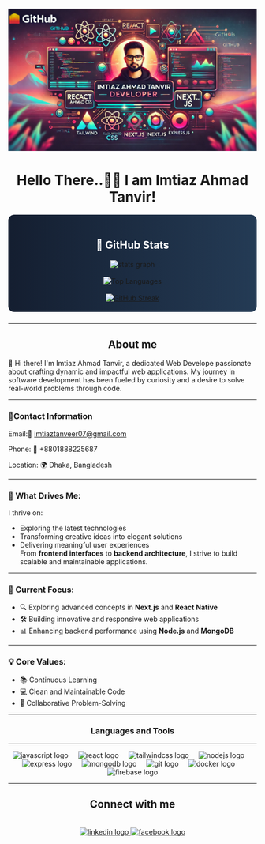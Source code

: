 ![I am GitHub Readme Generator's creator](https://raw.githubusercontent.com/imtiazahmadtanvir/imtiazahmadtanvir/refs/heads/main/banner.png)


<h1 align="center">Hello There..👋🏽 I am Imtiaz Ahmad Tanvir!</h1>

<div align="center" style="background: linear-gradient(to right, #141E30, #243B55); padding: 20px; border-radius: 12px;">
  
  <h2 align="center" style="color: white;">🌟 GitHub Stats</h2>

  <div>
    <img src="https://github-readme-stats.vercel.app/api?username=imtiazahmadtanvir&hide_title=false&hide_rank=false&show_icons=true&include_all_commits=true&count_private=true&disable_animations=false&theme=dark&locale=en&hide_border=false&order=1" alt="stats graph" />
  </div>

  <br />

  <div>
    <img src="https://github-readme-stats.vercel.app/api/top-langs?username=imtiazahmadtanvir&show_icons=true&locale=en&layout=compact" alt="Top Languages" />
  </div>

  <br />

  <div>
    <a href="https://git.io/streak-stats">
      <img src="https://nirzak-streak-stats.vercel.app?user=imtiazahmadtanvir&theme=dark" alt="GitHub Streak" />
    </a>
  </div>




</div>

###
---
<h2 a
  align="center">About me
</h2>


<p align="left">
🌟 Hi there!  
I'm Imtiaz Ahmad Tanvir, a dedicated Web Develope passionate about crafting dynamic and impactful web applications. My journey in software development has been fueled by curiosity and a desire to solve real-world problems through code.

---


### 📱Contact Information

<div align="left">
  <p>Email:📧 <a href="mailto:your.email@example.com">imtiaztanveer07@gmail.com</a></p>
  <p>Phone: 📱 +8801888225687 </p>
  <p>Location: 🌍 Dhaka, Bangladesh</p>
</div>

---
### 🚀 What Drives Me:  
I thrive on:  
- Exploring the latest technologies  
- Transforming creative ideas into elegant solutions  
- Delivering meaningful user experiences  
From **frontend interfaces** to **backend architecture**, I strive to build scalable and maintainable applications.

---

### 🎯 Current Focus:  
- 🔍 Exploring advanced concepts in **Next.js** and **React Native**  
- 🛠️ Building innovative and responsive web applications  
- 📊 Enhancing backend performance using **Node.js** and **MongoDB**  

---

### 💡 Core Values:  
- 📚 Continuous Learning  
- 💻 Clean and Maintainable Code  
- 🤝 Collaborative Problem-Solving  

---


</p>

<h3 align="center">Languages and Tools</h3>

---

<div align="center">
  <img src="https://skillicons.dev/icons?i=js" height="40" alt="javascript logo" />
  <img width="12" />
  <!--   <img src="https://skillicons.dev/icons?i=ts" height="40" alt="typescript logo" /> -->
  <img src="https://cdn.jsdelivr.net/gh/devicons/devicon/icons/react/react-original.svg" height="40" alt="react logo" />
  <img width="12" />
  <!--   <img src="https://cdn.jsdelivr.net/gh/devicons/devicon/icons/nextjs/nextjs-original.svg" height="40" alt="nextjs logo" /> -->
  <img src="https://cdn.simpleicons.org/tailwindcss/06B6D4" height="40" alt="tailwindcss logo" />
  <img width="12" />
  <img src="https://cdn.simpleicons.org/nodedotjs/339933" height="40" alt="nodejs logo" />
  <img width="12" />
  <img src="https://skillicons.dev/icons?i=express" height="40" alt="express logo" />
  <img width="12" />
  <img src="https://cdn.simpleicons.org/mongodb/47A248" height="40" alt="mongodb logo" />
  <img width="12" />
  <!--   <img src="https://cdn.simpleicons.org/postgresql/4169E1" height="40" alt="postgresql logo" /> -->
  <img src="https://cdn.jsdelivr.net/gh/devicons/devicon/icons/git/git-original.svg" height="40" alt="git logo" />
  <img width="12" />
  <img src="https://cdn.jsdelivr.net/gh/devicons/devicon/icons/docker/docker-original.svg" height="40" alt="docker logo" />
  <img width="12" />
  <img src="https://cdn.jsdelivr.net/gh/devicons/devicon/icons/firebase/firebase-plain.svg" height="40" alt="firebase logo" />
</div>

---



###


<h2 align="center">Connect with me</h2>

<br clear="both">

<div align="center">
  <a href="https://www.linkedin.com/in/www.linkedin.com/in/imtiaz-tanveer07/" target="_blank">
    <img src="https://raw.githubusercontent.com/maurodesouza/profile-readme-generator/master/src/assets/icons/social/linkedin/default.svg" width="52" height="40" alt="linkedin logo"  />
  </a>
  <a href="https://www.facebook.com/https://www.facebook.com/imtiazahmadtanveer07" target="_blank">
    <img src="https://raw.githubusercontent.com/maurodesouza/profile-readme-generator/master/src/assets/icons/social/facebook/default.svg" width="52" height="40" alt="facebook logo"  />
  </a>
</div>

###
